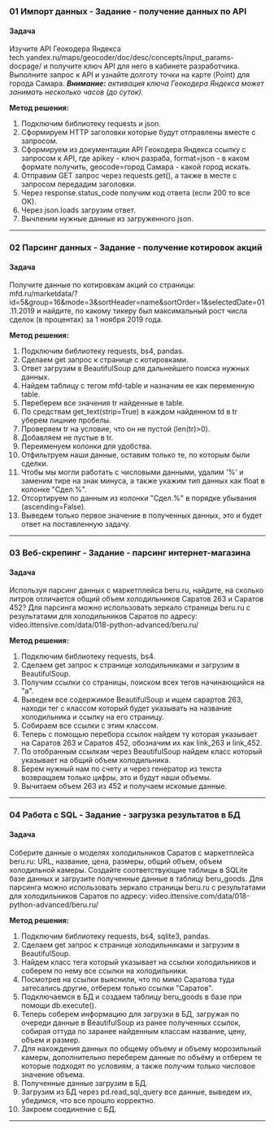 ### 01 Импорт данных - Задание - получение данных по API
#### Задача
Изучите API Геокодера Яндекса
tech.yandex.ru/maps/geocoder/doc/desc/concepts/input_params-docpage/
и получите ключ API для него в кабинете разработчика.
Выполните запрос к API и узнайте долготу точки на карте (Point) для города Самара.
___Внимание:__ активация ключа Геокодера Яндекса может занимать несколько часов (до суток)._

__Метод решения:__
1. Подключим библиотеку requests и json.
2. Сформируем HTTP заголовки которые будут отправлены вместе с запросом.
3. Сформируем из документации API Геокодера Яндекса ссылку с запросом к API, где apikey - ключ разраба,  format=json - в каком формате получить, geocode=город Самара - какой город искать.
4. Отправим GET запрос через requests.get(), а также в месте с запросом передадим заголовки.
5. Через response.status_code получим код ответа (если 200 то все ОК).
6. Через json.loads загрузим ответ.
7. Вычленим нужные данные из загруженного json.
___
### 02 Парсинг данных - Задание - получение котировок акций
#### Задача
Получите данные по котировкам акций со страницы: mfd.ru/marketdata/?id=5&group=16&mode=3&sortHeader=name&sortOrder=1&selectedDate=01.11.2019
и найдите, по какому тикеру был максимальный рост числа сделок (в процентах) за 1 ноября 2019 года.

__Метод решения:__
1. Подключим библиотеку requests, bs4, pandas.
2. Сделаем get запрос к странице с котировками.
3. Ответ загрузим в BeautifulSoup для дальнейшего поиска нужных данных.
4. Найдем таблицу с тегом mfd-table и назначим ее как переменную table.
5. Переберем все значения tr найденные в table.
6. По средствам get_text(strip=True) в каждом найденном td в tr уберем лишние пробелы.
7. Проверяем tr на условие, что он не пустой (len(tr)>0).
8. Добавляем не пустые в tr.
9. Переименуем колонки для удобства.
10. Отфильтруем наши данные, оставим только те, по которым были сделки.
11. Чтобы мы могли работать с числовыми данными, удалим '%' и заменим тире на знак минуса, а также укажим тип данных как float в колонке "Сдел.%".
12. Отсортируем по данным из  колонки "Сдел.%" в порядке убывания (ascending=False).
13. Выведем только первое значение в полученных данных, это и будет ответ на поставленную задачу. 
___

### 03 Веб-скрепинг - Задание - парсинг интернет-магазина
#### Задача
Используя парсинг данных с маркетплейса beru.ru, найдите, на сколько литров отличается общий объем холодильников Саратов 263 и Саратов 452?
Для парсинга можно использовать зеркало страницы beru.ru с результатами для холодильников Саратов по адресу: video.ittensive.com/data/018-python-advanced/beru.ru/

__Метод решения:__
1. Подключим библиотеку requests, bs4.
2. Сделаем get запрос к странице холодильниками и загрузим в BeautifulSoup.
3. Получим ссылки со страницы, поиском всех тегов начинающийся на "a".
4. Выведем все содержимое BeautifulSoup и ищем сарартов 263, находи тег с классом который будет указывать на название холодильника и ссылку на его страницу.
5. Собираем все ссылки с этим классом.
6. Теперь с помощью перебора ссылок найдем ту которая указывает на Саратов 263 и Саратов 452, обозначим их как link_263 и link_452.
7. По отобранным ссылкам через BeautifulSoup найдем класс который указывает на общий объем холодильника.
8. Берем нужный нам по счету и через генератор из текста возвращаем только цифры, это и будут наши объемы.
9. Вычитаем объем 263 из 452 и получаем искомые данные.
___

### 04 Работа с SQL - Задание - загрузка результатов в БД
#### Задача
Соберите данные о моделях холодильников Саратов с маркетплейса beru.ru: URL, название, цена, размеры, общий объем, объем холодильной камеры.
Создайте соответствующие таблицы в SQLite базе данных и загрузите полученные данные в таблицу beru_goods.
Для парсинга можно использовать зеркало страницы beru.ru с результатами для холодильников Саратов по адресу: video.ittensive.com/data/018-python-advanced/beru.ru/

__Метод решения:__
1. Подключим библиотеку requests, bs4, sqlite3, pandas.
2. Сделаем get запрос к странице холодильниками и загрузим в BeautifulSoup.
3. Найдем класс тега который указывает на ссылки холодильников и соберем по нему все ссылки на холодильники.
4. Посмотрев на ссылки выяснили, что по мимо Саратова туда затесались другие, отберем только ссылки "Саратов".
5. Подключаемся в БД и создаем таблицу beru_goods в базе при помощи db.execute().
6. Теперь соберем информацию для загрузки в БД, загружая по очереди данные в BeautifulSoup из ранее полученных ссылок, собирая оттуда по заранее найденным классам название, цену, объем и размер.
7. Для нахождения данных по общему объему и объему морозильный камеры, дополнительно переберем данные по объёму и отберем те которые подходят по условиям, а также получим только числовое значение объема.
8. Полученные данные загрузим в БД.
9. Загрузим из БД через pd.read_sql_query все данные, выведем их, убедимся, что все прошло корректно.
10. Закроем соединение с БД.
___